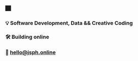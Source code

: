 ## 🎆

### 💡    Software Development, Data && Creative Coding
### 🛠️    Building online
### 🔗    hello@jsph.online

<!---
This is a ✨ special ✨ repository because its `README.md` (this file) appears on your GitHub profile.
You can click the Preview link to take a look at your changes.
--->
